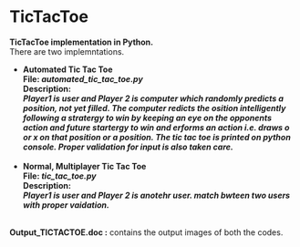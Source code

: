 # TicTacToe
<b>TicTacToe implementation in Python.</b>  
There are two implemntations.  
<ul>
<li>
  <b>Automated Tic Tac Toe  </b><br/>
  <b>File:<i> automated_tic_tac_toe.py   </i></b> <br />
  <b>Description:</b><i><br/>
  <b> Player1 is user and Player 2 is computer which randomly predicts a position, not yet filled. The computer redicts the osition intelligently following a stratergy to win by keeping an eye on the opponents action and future startergy to win and erforms an action i.e. draws o or x on that position or a position. The tic tac toe is printed on python console. Proper validation for input is also taken care.</b><br /><br /></i>
  </li>
  
  <li>
  <b>Normal, Multiplayer Tic Tac Toe  </b><br/>
  <b>File:<i> tic_tac_toe.py   </i></b> <br />
  <b>Description:</b><i><br/>
  <b> Player1 is user and Player 2 is anotehr user. match bwteen two users with proper vaidation.</b><br /><br /></i>
  </li>
</ul>
<b>Output_TICTACTOE.doc :</b>  contains the output images of both the codes.
